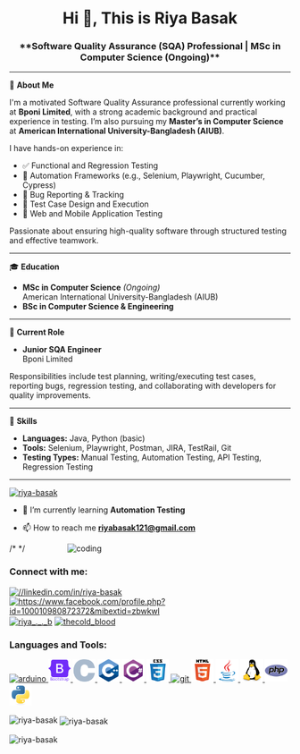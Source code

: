 <h1 align="center">Hi 👋, This is Riya Basak</h1>
<h3 align="center">**Software Quality Assurance (SQA) Professional | MSc in Computer Science (Ongoing)**</h3>


---

🎯 **About Me**

I'm a motivated Software Quality Assurance professional currently working at **Bponi Limited**, with a strong academic background and practical experience in testing. I’m also pursuing my **Master’s in Computer Science** at **American International University-Bangladesh (AIUB)**.

I have hands-on experience in:

- ✅ Functional and Regression Testing  
- 🤖 Automation Frameworks (e.g., Selenium, Playwright, Cucumber, Cypress)  
- 🐞 Bug Reporting & Tracking  
- 🧪 Test Case Design and Execution  
- 📱 Web and Mobile Application Testing  

Passionate about ensuring high-quality software through structured testing and effective teamwork.

---

🎓 **Education**

- **MSc in Computer Science** *(Ongoing)*  
  American International University-Bangladesh (AIUB)  
- **BSc in Computer Science & Engineering**  
---

💼 **Current Role**

- **Junior SQA Engineer**  
  Bponi Limited  

Responsibilities include test planning, writing/executing test cases, reporting bugs, regression testing, and collaborating with developers for quality improvements.

---

🔧 **Skills**

- **Languages:** Java, Python (basic)
- **Tools:** Selenium, Playwright, Postman, JIRA, TestRail, Git  
- **Testing Types:** Manual Testing, Automation Testing, API Testing, Regression Testing

---


<p align="left"> <a href="https://github.com/ryo-ma/github-profile-trophy"><img src="https://github-profile-trophy.vercel.app/?username=riya-basak" alt="riya-basak" /></a> </p>

- 🌱 I’m currently learning **Automation Testing**

- 📫 How to reach me **riyabasak121@gmail.com**

/* <img align="right" alt="coding" width="400" src="https://www.google.com/url?sa=i&url=https%3A%2F%2Ftenor.com%2Fview%2Fscaler-create-impact-coding-programming-chill-gif-24991316&psig=AOvVaw1pjgq__FHJ7FEjOxFAdM-9&ust=1684437739259000&source=images&cd=vfe&ved=0CBEQjRxqFwoTCMDNzdqJ_f4CFQAAAAAdAAAAABAp">
*/



<h3 align="left">Connect with me:</h3>
<p align="left">
<a href="https://linkedin.com/in///linkedin.com/in/riya-basak" target="blank"><img align="center" src="https://raw.githubusercontent.com/rahuldkjain/github-profile-readme-generator/master/src/images/icons/Social/linked-in-alt.svg" alt="//linkedin.com/in/riya-basak" height="30" width="40" /></a>
<a href="https://fb.com/https://www.facebook.com/profile.php?id=100010980872372&mibextid=zbwkwl" target="blank"><img align="center" src="https://raw.githubusercontent.com/rahuldkjain/github-profile-readme-generator/master/src/images/icons/Social/facebook.svg" alt="https://www.facebook.com/profile.php?id=100010980872372&mibextid=zbwkwl" height="30" width="40" /></a>
<a href="https://instagram.com/riya_._._b" target="blank"><img align="center" src="https://raw.githubusercontent.com/rahuldkjain/github-profile-readme-generator/master/src/images/icons/Social/instagram.svg" alt="riya_._._b" height="30" width="40" /></a>
<a href="https://codeforces.com/profile/thecold_blood" target="blank"><img align="center" src="https://raw.githubusercontent.com/rahuldkjain/github-profile-readme-generator/master/src/images/icons/Social/codeforces.svg" alt="thecold_blood" height="30" width="40" /></a>
</p>

<h3 align="left">Languages and Tools:</h3>
<p align="left"> <a href="https://www.arduino.cc/" target="_blank" rel="noreferrer"> <img src="https://cdn.worldvectorlogo.com/logos/arduino-1.svg" alt="arduino" width="40" height="40"/> </a> <a href="https://getbootstrap.com" target="_blank" rel="noreferrer"> <img src="https://raw.githubusercontent.com/devicons/devicon/master/icons/bootstrap/bootstrap-plain-wordmark.svg" alt="bootstrap" width="40" height="40"/> </a> <a href="https://www.cprogramming.com/" target="_blank" rel="noreferrer"> <img src="https://raw.githubusercontent.com/devicons/devicon/master/icons/c/c-original.svg" alt="c" width="40" height="40"/> </a> <a href="https://www.w3schools.com/cpp/" target="_blank" rel="noreferrer"> <img src="https://raw.githubusercontent.com/devicons/devicon/master/icons/cplusplus/cplusplus-original.svg" alt="cplusplus" width="40" height="40"/> </a> <a href="https://www.w3schools.com/cs/" target="_blank" rel="noreferrer"> <img src="https://raw.githubusercontent.com/devicons/devicon/master/icons/csharp/csharp-original.svg" alt="csharp" width="40" height="40"/> </a> <a href="https://www.w3schools.com/css/" target="_blank" rel="noreferrer"> <img src="https://raw.githubusercontent.com/devicons/devicon/master/icons/css3/css3-original-wordmark.svg" alt="css3" width="40" height="40"/> </a> <a href="https://git-scm.com/" target="_blank" rel="noreferrer"> <img src="https://www.vectorlogo.zone/logos/git-scm/git-scm-icon.svg" alt="git" width="40" height="40"/> </a> <a href="https://www.w3.org/html/" target="_blank" rel="noreferrer"> <img src="https://raw.githubusercontent.com/devicons/devicon/master/icons/html5/html5-original-wordmark.svg" alt="html5" width="40" height="40"/> </a> <a href="https://www.java.com" target="_blank" rel="noreferrer"> <img src="https://raw.githubusercontent.com/devicons/devicon/master/icons/java/java-original.svg" alt="java" width="40" height="40"/> </a> <a href="https://www.linux.org/" target="_blank" rel="noreferrer"> <img src="https://raw.githubusercontent.com/devicons/devicon/master/icons/linux/linux-original.svg" alt="linux" width="40" height="40"/> </a> <a href="https://www.php.net" target="_blank" rel="noreferrer"> <img src="https://raw.githubusercontent.com/devicons/devicon/master/icons/php/php-original.svg" alt="php" width="40" height="40"/> </a> <a href="https://www.python.org" target="_blank" rel="noreferrer"> <img src="https://raw.githubusercontent.com/devicons/devicon/master/icons/python/python-original.svg" alt="python" width="40" height="40"/> </a> </p>

<p><img align="left" src="https://github-readme-stats.vercel.app/api/top-langs?username=riya-basak&show_icons=true&locale=en&layout=compact" alt="riya-basak" /></p>

<p>&nbsp;<img align="center" src="https://github-readme-stats.vercel.app/api?username=riya-basak&show_icons=true&locale=en" alt="riya-basak" /></p>

<p><img align="center" src="https://github-readme-streak-stats.herokuapp.com/?user=riya-basak&" alt="riya-basak" /></p>
